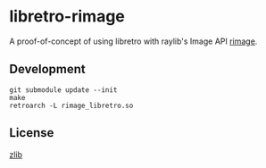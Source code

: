 # libretro-rimage

A proof-of-concept of using libretro with raylib's Image API [rimage](https://github.com/robloach/rimage).

## Development

```
git submodule update --init
make
retroarch -L rimage_libretro.so
```

## License

[zlib](LICENSE)